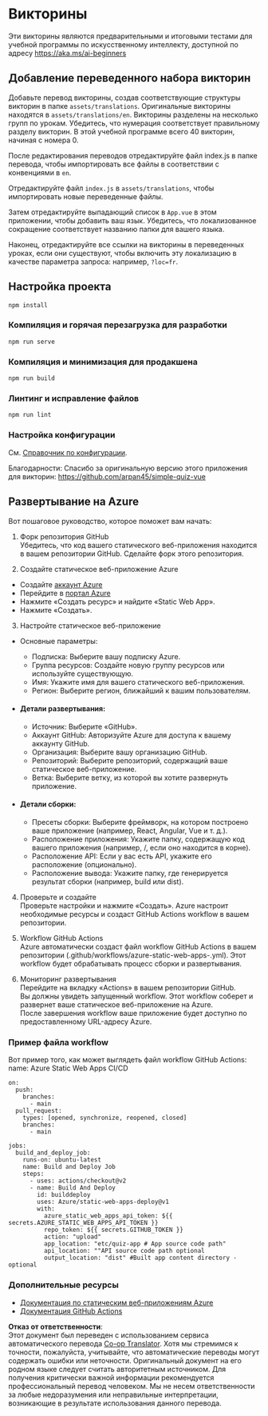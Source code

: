 <!--
CO_OP_TRANSLATOR_METADATA:
{
  "original_hash": "d699cf8509f74baa5b0b838de5cf0662",
  "translation_date": "2025-08-26T06:52:44+00:00",
  "source_file": "etc/quiz-app/README.md",
  "language_code": "ru"
}
-->
# Викторины

Эти викторины являются предварительными и итоговыми тестами для учебной программы по искусственному интеллекту, доступной по адресу https://aka.ms/ai-beginners

## Добавление переведенного набора викторин

Добавьте перевод викторины, создав соответствующие структуры викторин в папке `assets/translations`. Оригинальные викторины находятся в `assets/translations/en`. Викторины разделены на несколько групп по урокам. Убедитесь, что нумерация соответствует правильному разделу викторин. В этой учебной программе всего 40 викторин, начиная с номера 0.

После редактирования переводов отредактируйте файл index.js в папке перевода, чтобы импортировать все файлы в соответствии с конвенциями в `en`.

Отредактируйте файл `index.js` в `assets/translations`, чтобы импортировать новые переведенные файлы.

Затем отредактируйте выпадающий список в `App.vue` в этом приложении, чтобы добавить ваш язык. Убедитесь, что локализованное сокращение соответствует названию папки для вашего языка.

Наконец, отредактируйте все ссылки на викторины в переведенных уроках, если они существуют, чтобы включить эту локализацию в качестве параметра запроса: например, `?loc=fr`.

## Настройка проекта

```
npm install
```

### Компиляция и горячая перезагрузка для разработки

```
npm run serve
```

### Компиляция и минимизация для продакшена

```
npm run build
```

### Линтинг и исправление файлов

```
npm run lint
```

### Настройка конфигурации

См. [Справочник по конфигурации](https://cli.vuejs.org/config/).

Благодарности: Спасибо за оригинальную версию этого приложения для викторин: https://github.com/arpan45/simple-quiz-vue

## Развертывание на Azure

Вот пошаговое руководство, которое поможет вам начать:

1. Форк репозитория GitHub  
Убедитесь, что код вашего статического веб-приложения находится в вашем репозитории GitHub. Сделайте форк этого репозитория.

2. Создайте статическое веб-приложение Azure  
- Создайте [аккаунт Azure](http://azure.microsoft.com)  
- Перейдите в [портал Azure](https://portal.azure.com)  
- Нажмите «Создать ресурс» и найдите «Static Web App».  
- Нажмите «Создать».

3. Настройте статическое веб-приложение  
- Основные параметры:  
  - Подписка: Выберите вашу подписку Azure.  
  - Группа ресурсов: Создайте новую группу ресурсов или используйте существующую.  
  - Имя: Укажите имя для вашего статического веб-приложения.  
  - Регион: Выберите регион, ближайший к вашим пользователям.

- #### Детали развертывания:  
  - Источник: Выберите «GitHub».  
  - Аккаунт GitHub: Авторизуйте Azure для доступа к вашему аккаунту GitHub.  
  - Организация: Выберите вашу организацию GitHub.  
  - Репозиторий: Выберите репозиторий, содержащий ваше статическое веб-приложение.  
  - Ветка: Выберите ветку, из которой вы хотите развернуть приложение.

- #### Детали сборки:  
  - Пресеты сборки: Выберите фреймворк, на котором построено ваше приложение (например, React, Angular, Vue и т. д.).  
  - Расположение приложения: Укажите папку, содержащую код вашего приложения (например, /, если оно находится в корне).  
  - Расположение API: Если у вас есть API, укажите его расположение (опционально).  
  - Расположение вывода: Укажите папку, где генерируется результат сборки (например, build или dist).

4. Проверьте и создайте  
Проверьте настройки и нажмите «Создать». Azure настроит необходимые ресурсы и создаст GitHub Actions workflow в вашем репозитории.

5. Workflow GitHub Actions  
Azure автоматически создаст файл workflow GitHub Actions в вашем репозитории (.github/workflows/azure-static-web-apps-<name>.yml). Этот workflow будет обрабатывать процесс сборки и развертывания.

6. Мониторинг развертывания  
Перейдите на вкладку «Actions» в вашем репозитории GitHub.  
Вы должны увидеть запущенный workflow. Этот workflow соберет и развернет ваше статическое веб-приложение на Azure.  
После завершения workflow ваше приложение будет доступно по предоставленному URL-адресу Azure.

### Пример файла workflow

Вот пример того, как может выглядеть файл workflow GitHub Actions:  
name: Azure Static Web Apps CI/CD  
```
on:
  push:
    branches:
      - main
  pull_request:
    types: [opened, synchronize, reopened, closed]
    branches:
      - main

jobs:
  build_and_deploy_job:
    runs-on: ubuntu-latest
    name: Build and Deploy Job
    steps:
      - uses: actions/checkout@v2
      - name: Build And Deploy
        id: builddeploy
        uses: Azure/static-web-apps-deploy@v1
        with:
          azure_static_web_apps_api_token: ${{ secrets.AZURE_STATIC_WEB_APPS_API_TOKEN }}
          repo_token: ${{ secrets.GITHUB_TOKEN }}
          action: "upload"
          app_location: "etc/quiz-app # App source code path"
          api_location: ""API source code path optional
          output_location: "dist" #Built app content directory - optional
```

### Дополнительные ресурсы  
- [Документация по статическим веб-приложениям Azure](https://learn.microsoft.com/azure/static-web-apps/getting-started)  
- [Документация GitHub Actions](https://docs.github.com/actions/use-cases-and-examples/deploying/deploying-to-azure-static-web-app)  

**Отказ от ответственности**:  
Этот документ был переведен с использованием сервиса автоматического перевода [Co-op Translator](https://github.com/Azure/co-op-translator). Хотя мы стремимся к точности, пожалуйста, учитывайте, что автоматические переводы могут содержать ошибки или неточности. Оригинальный документ на его родном языке следует считать авторитетным источником. Для получения критически важной информации рекомендуется профессиональный перевод человеком. Мы не несем ответственности за любые недоразумения или неправильные интерпретации, возникающие в результате использования данного перевода.
